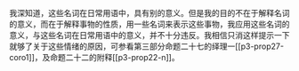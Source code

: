 我深知道，这些名词在日常用语中，具有别的意义。但是我的目的不在于解释名词的意义，而在于解释事物的性质，用一些名词来表示这些事物，我应用这些名词的意义，与这些名词在日常用语中的意义，并不十分违反。我相信只消这样提示一下就够了关于这些情绪的原因，可参看第三部分命题二十七的绎理一[[p3-prop27-coro1]]，及命题二十二的附释[[p3-prop22-n]]。